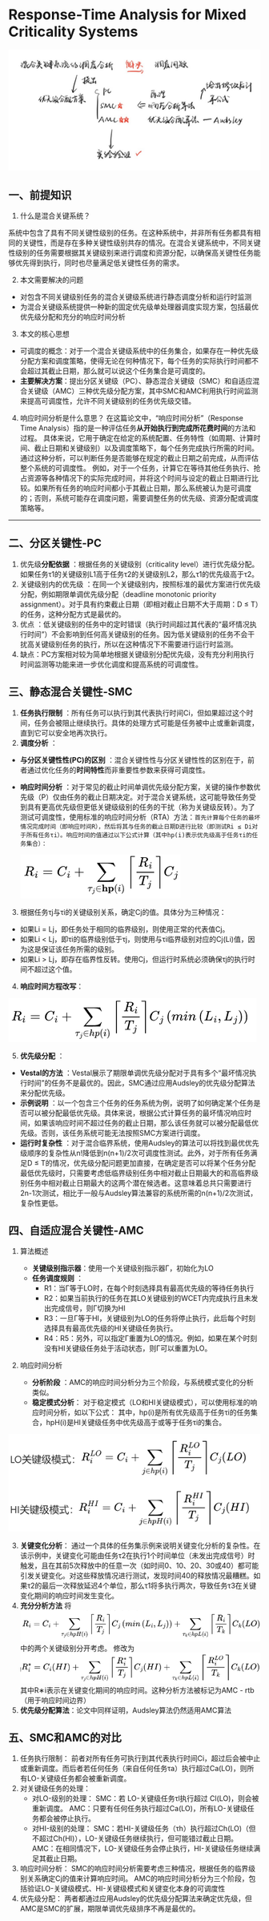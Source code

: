 # Response-Time Analysis for Mixed Criticality Systems

![alt text](3.jpg)


## 一、前提知识

1. 什么是混合关键系统？

系统中包含了具有不同关键性级别的任务。在这种系统中，并非所有任务都具有相同的关键性，而是存在多种关键性级别共存的情况。在混合关键系统中，不同关键性级别的任务需要根据其关键级别来进行调度和资源分配，以确保高关键性任务能够优先得到执行，同时也尽量满足低关键性任务的需求。

2. 本文需要解决的问题

- 对包含不同关键级别任务的混合关键级系统进行静态调度分析和运行时监测
- 为混合关键级系统提供一种新的固定优先级单处理器调度实现方案，包括最优优先级分配和充分的响应时间分析

3. 本文的核心思想

* 可调度的概念：对于一个混合关键级系统中的任务集合，如果存在一种优先级分配方案和调度策略，使得无论在何种情况下，每个任务的实际执行时间都不会超过其截止日期，那么就可以说这个任务集合是可调度的。
* **主要解决方案**：提出分区关键级（PC）、静态混合关键级（SMC）和自适应混合关键级（AMC）三种优先级分配方案，其中SMC和AMC利用执行时间监测来提高可调度性，允许不同关键级别的任务优先级交错。

4. 响应时间分析是什么意思？
   在这篇论文中，“响应时间分析”（Response Time Analysis）指的是一种评估任务**从开始执行到完成所花费时间**的方法和过程。
   具体来说，它用于确定在给定的系统配置、任务特性（如周期、计算时间、截止日期和关键级别）以及调度策略下，每个任务完成执行所需的时间。通过这种分析，可以判断任务是否能够在规定的截止日期之前完成，从而评估整个系统的可调度性。
   例如，对于一个任务，计算它在等待其他任务执行、抢占资源等各种情况下的实际完成时间，并将这个时间与设定的截止日期进行比较。如果所有任务的响应时间都小于其截止日期，那么系统被认为是可调度的；否则，系统可能存在调度问题，需要调整任务的优先级、资源分配或调度策略等。

---

## 二、分区关键性-PC

1. 优先级**分配依据** ：根据任务的关键级别（criticality level）进行优先级分配。如果任务τ1的关键级别L1高于任务τ2的关键级别L2，那么τ1的优先级高于τ2。
2. 关键级别内的优先级 ：在同一个关键级别内，按照标准的最优方案进行优先级分配，例如期限单调优先级分配（deadline monotonic priority assignment）。对于具有约束截止日期（即相对截止日期不大于周期：D ≤ T）的任务，这种分配方式是最优的。
3. 优点 ：低关键级别的任务中的定时错误（执行时间超过其代表的“最坏情况执行时间”）不会影响到任何高关键级别的任务。因为低关键级别的任务不会干扰高关键级别任务的执行，所以在这种情况下不需要进行运行时监测。
4. 缺点：PC方案相对较为简单地根据关键级别分配优先级，没有充分利用执行时间监测等功能来进一步优化调度和提高系统的可调度性。

## 三、静态混合关键性-SMC

1. **任务执行限制** ：所有任务可以执行到其代表执行时间Ci，但如果超过这个时间，任务会被阻止继续执行。具体的处理方式可能是任务被中止或重新调度，直到它可以安全地再次执行。
2. **调度分析** ：

* **与分区关键性性(PC)的区别** ：混合关键性性与分区关键性性的区别在于，前者通过优化任务的**时间特性**而非重要性参数来获得可调度性。
* **响应时间分析** ：对于常见的截止时间单调优先级分配方案，关键的操作参数优先级（P）仅由任务的截止日期决定。对于混合关键系统，这可能导致任务受到具有更高优先级但更低关键级级别的任务的干扰（称为关键级反转）。为了测试可调度性，使用标准的响应时间分析（RTA）方法：`首先计算每个任务的最坏情况完成时间（即响应时间R），然后将其与任务的截止日期D进行比较（即测试Ri ≤ Di对于所有任务τi）。响应时间的值通过以下公式计算（其中hp(i)表示优先级高于任务τi的任务集合）：`
  
  ![](assets/20240713_134002_image.png)

3. 根据任务τj与τi的关键级别关系，确定Cj的值。具体分为三种情况：

* 如果Li = Lj，即任务处于相同的临界级别，则使用正常的代表值Cj。
* 如果Li < Lj，即τi的临界级别低于τj，则使用与τi临界级别对应的Cj(Li)值，因为这是保证该任务所需的级别。
* 如果Li > Lj，即存在临界性反转。使用Cj，但运行时系统必须确保τj的执行时间不超过这个值。

4. **响应时间方程改写**：

![](assets/20240713_134441_image.png)

5. **优先级分配** ：

* **Vestal的方法** ：Vestal展示了期限单调优先级分配对于具有多个“最坏情况执行时间”的任务不是最优的。因此，SMC通过应用Audsley的优先级分配算法来分配优先级。
* **示例说明** ：以一个包含三个任务的任务系统为例，说明了如何确定某个任务是否可以被分配最低优先级。具体来说，根据公式计算任务的最坏情况响应时间，如果该响应时间不超过任务的截止日期，那么该任务就可以被分配最低优先级。否则，该任务系统可能无法按照SMC方案进行调度。
* **运行时复杂性** ：对于混合临界系统，使用Audsley的算法可以将找到最优优先级顺序的复杂性从n!降低到n(n+1)/2次可调度性测试。此外，对于所有任务满足D ≤ T的情况，优先级分配问题更加直接，在确定是否可以将某个任务分配最低优先级时，只需要考虑低临界级别任务中相对截止日期最大的和高临界级别任务中相对截止日期最大的这两个潜在候选者。这意味着总共只需要进行2n-1次测试，相比于一般与Audsley算法兼容的系统所需的n(n+1)/2次测试，复杂性更低。

## 四、自适应混合关键性-AMC

1. 算法概述
   
   - **关键级别指示器**：使用一个关键级别指示器Γ，初始化为LO
   - **任务调度规则** ：
     - R1：当Γ等于LO时，在每个时刻选择具有最高优先级的等待任务执行
     - R2：如果当前执行的任务在其LO关键级别的WCET内完成执行且未发出完成信号，则Γ切换为HI
     - R3：一旦Γ等于HI，关键级别为LO的任务将停止执行，此后每个时刻选择具有最高优先级的HI关键级任务执行。
     - R4：R5：另外，可以指定Γ重置为LO的情况。例如，如果在某个时刻没有HI关键级任务处于活动状态，则Γ可以重置为LO。
2. 响应时间分析
   
   - **分析阶段** ：AMC的响应时间分析分为三个阶段，与系统模式变化的分析类似。
   - **稳定模式分析**：
     对于稳定模式（LO和HI关键级模式），可以使用标准的响应时间分析，如以下公式：
     其中，hp(i)是所有优先级高于任务τi的任务集合，hpH(i)是HI关键级任务中优先级高于或等于任务τi的集合。

![](assets/20240713_145714_image.png)

3. **关键变化分析**：
   通过一个具体的任务集示例来说明关键变化分析的复杂性。在该示例中，关键变化可能由任务τ2在执行1个时间单位（未发出完成信号）时触发，且在其前5次释放中的任意一次（如时间0、10、20、30或40）都可能引发关键变化。对这些释放情况进行测试，发现时间40的释放情况最糟糕。如果τ2的最后一次释放延迟4个单位，那么τ1将多执行两次，导致任务τ3在关键变化期间的响应时间发生变化。
4. **充分分析方法**
   将 ![](assets/20240713_145958_image.png) 中的两个关键级别分开考虑。
   修改为
   ![](assets/20240713_150101_image.png)
   其中R∗i表示在关键变化期间的响应时间。这种分析方法被标记为AMC - rtb（用于响应时间边界）
5. **优先级分配算法**：论文中同样证明，Audsley算法仍然适用AMC算法

## 五、SMC和AMC的对比

1. 任务执行限制：
   前者对所有任务可执行到其代表执行时间Ci，超过后会被中止或重新调度。而后者若任何任务（来自任何任务τa）执行超过Ca(LO)，则所有LO-关键级任务都会被重新调度。
2. 对关键级任务的处理：
   - 对LO-级别的处理：
     SMC：若 LO-关键级任务τl执行超过 Cl(LO)，则会被重新调度。
     AMC：只要有任何任务执行超过Ca(LO)，所有LO-关键级任务都会被停止执行。
   - 对HI-级别的处理：
     SMC：若HI-关键级任务（τh）执行超过Ch(LO)（但不超过Ch(HI)），LO-关键级任务继续执行，但可能错过截止日期。
     AMC：在相同情况下，LO-关键级任务会停止执行，HI-关键级任务继续满足其截止日期。
3. 响应时间分析：
   SMC的响应时间分析需要考虑三种情况，根据任务的临界级别关系确定Cj的值来计算响应时间。
   AMC的响应时间分析分为三个阶段，包括验证LO-关键级模式、HI-关键级模式和关键变化本身的可调度性
4. 优先级分配：
   两者都通过应用Audsley的优先级分配算法来确定优先级，但AMC是SMC的扩展，期限单调优先级排序不再是最优的。

